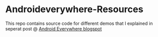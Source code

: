 # Androideverywhere-Resources

This repo contains source code for different demos that I explained in seperat post @ [Android Everywhere blogspot](http://androideverywhere.in/)
